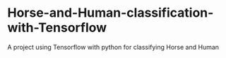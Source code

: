 # Horse-and-Human-classification-with-Tensorflow
A project using Tensorflow with python for classifying Horse and Human
